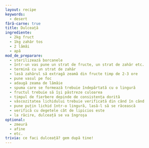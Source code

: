 ```yaml
---
layout: recipe
keywords:
  - desert
fără-carne: true
title: Dulceață
ingrediente:
  - 2kg fruct
  - 1kg zahăr tos
  - 2 lămâi
  - apă
mod_de_preparare:
  - sterilizează borcanele
  - într-un vas pune un strat de fructe, un strat de zahăr etc.
  - termină cu un strat de zahăr
  - lasă zahărul să extragă zeamă din fructe timp de 2-3 ore
  - pune vasul pe foc
  - adaugă zeama de lămâie
  - spuma care se formează trebuie îndepărtată cu o lingură
  - fructul trebuie să își păstreze culoarea
  - timpul de fierbere depinde de consistența dorită
  - vâscozitatea lichidului trebuie verificată din când în când
  - pune puțin lichid într-o lingură, lasă-l să se răcească
  - verifică cu degetele cât de lipicios este
  - la răcire, dulceață se va îngroșa
optional:
  - zmeură
  - afine
  - etc.
trivia: ce faci dulceață? gem după tine!
---
```

